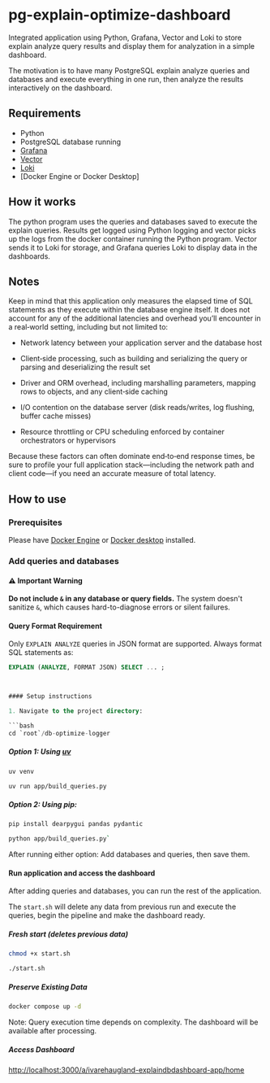 # pg-explain-optimize-dashboard

Integrated application using Python, Grafana, Vector and Loki to store explain analyze query results
and display them for analyzation in a simple dashboard.

The motivation is to have many PostgreSQL explain analyze queries and databases and execute everything in one run, then analyze
the results interactively on the dashboard.

## Requirements

 - Python
 - PostgreSQL database running
 - [Grafana](https://grafana.com/docs/grafana/latest/)
 - [Vector](https://vector.dev/)
 - [Loki](https://grafana.com/docs/loki/latest/)
 - [Docker Engine or Docker Desktop]

## How it works

The python program uses the queries and databases saved to execute the explain queries. Results get logged using
Python logging and vector picks up the logs from the docker container running the Python program. Vector sends
it to Loki for storage, and Grafana queries Loki to display data in the dashboards.

## Notes

Keep in mind that this application only measures the elapsed time of SQL statements as they execute within the database engine itself. It does not account for any of the additional latencies and overhead you’ll encounter in a real‐world setting, including but not limited to:

- Network latency between your application server and the database host

- Client‐side processing, such as building and serializing the query or parsing and deserializing the result set

- Driver and ORM overhead, including marshalling parameters, mapping rows to objects, and any client‐side caching

- I/O contention on the database server (disk reads/writes, log flushing, buffer cache misses)

- Resource throttling or CPU scheduling enforced by container orchestrators or hypervisors

Because these factors can often dominate end‐to‐end response times, be sure to profile your full application stack—including the network path and client code—if you need an accurate measure of total latency.

## How to use

### Prerequisites

Please have [Docker Engine](https://docs.docker.com/engine/) or [Docker desktop](https://docs.docker.com/desktop/) installed.

### Add queries and databases

#### ⚠️ Important Warning
**Do not include `&` in any database or query fields.**
The system doesn't sanitize `&`, which causes hard-to-diagnose errors or silent failures.

#### Query Format Requirement
Only `EXPLAIN ANALYZE` queries in JSON format are supported. Always format SQL statements as:
```sql
EXPLAIN (ANALYZE, FORMAT JSON) SELECT ... ;



#### Setup instructions

1. Navigate to the project directory:

```bash
cd `root`/db-optimize-logger
```


##### Option 1: Using [uv](https://docs.astral.sh/uv/getting-started/installation/#installation-methods)


```bash
uv venv

uv run app/build_queries.py
```

##### Option 2: Using pip:

```bash
pip install dearpygui pandas pydantic

python app/build_queries.py`

```

After running either option:
Add databases and queries, then save them.


#### Run application and access the dashboard

After adding queries and databases, you can run the rest of the application.

The `start.sh` will delete any data from previous run and execute the queries, begin the pipeline and make the dashboard ready.


##### Fresh start (deletes previous data)

```bash
chmod +x start.sh

./start.sh
```

##### Preserve Existing Data

```bash
docker compose up -d
```


Note: Query execution time depends on complexity. The dashboard will be available after processing.


##### Access Dashboard
[http://localhost:3000/a/ivarehaugland-explaindbdashboard-app/home](http://localhost:3000/a/ivarehaugland-explaindbdashboard-app/home)


